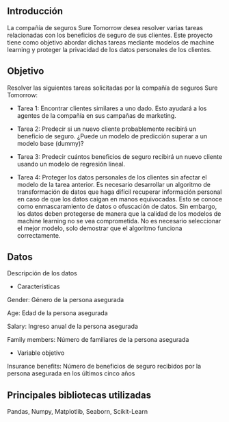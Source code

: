 ## Introducción

La compañía de seguros Sure Tomorrow desea resolver varias tareas relacionadas con los beneficios de seguro de sus clientes. Este proyecto tiene como objetivo abordar dichas tareas mediante modelos de machine learning y proteger la privacidad de los datos personales de los clientes.

## Objetivo

Resolver las siguientes tareas solicitadas por la compañía de seguros Sure Tomorrow:

- Tarea 1: Encontrar clientes similares a uno dado. Esto ayudará a los agentes de la compañía en sus campañas de marketing.

- Tarea 2: Predecir si un nuevo cliente probablemente recibirá un beneficio de seguro. ¿Puede un modelo de predicción superar a un modelo base (dummy)?

- Tarea 3: Predecir cuántos beneficios de seguro recibirá un nuevo cliente usando un modelo de regresión lineal.

- Tarea 4: Proteger los datos personales de los clientes sin afectar el modelo de la tarea anterior. Es necesario desarrollar un algoritmo de transformación de datos que haga difícil recuperar información personal en caso de que los datos caigan en manos equivocadas. Esto se conoce como enmascaramiento de datos o ofuscación de datos. Sin embargo, los datos deben protegerse de manera que la calidad de los modelos de machine learning no se vea comprometida. No es necesario seleccionar el mejor modelo, solo demostrar que el algoritmo funciona correctamente.

## Datos

Descripción de los datos

- Características

Gender: Género de la persona asegurada

Age: Edad de la persona asegurada

Salary: Ingreso anual de la persona asegurada

Family members: Número de familiares de la persona asegurada

- Variable objetivo

Insurance benefits: Número de beneficios de seguro recibidos por la persona asegurada en los últimos cinco años

## Principales bibliotecas utilizadas

Pandas, Numpy, Matplotlib, Seaborn, Scikit-Learn